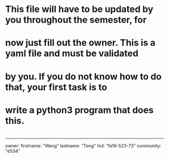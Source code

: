 # This file will have to be updated by you throughout the semester, for
# now just fill out the owner.  This is a yaml file and must be validated
# by you. If you do not know how to do that, your first task is to
# write a python3 program that does this.
#
---
owner:
  firstname: "Wang"
  lastname: "Tong"
  hid: "fa18-523-73"
  community: "e534"
